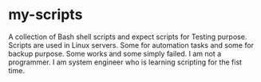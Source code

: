 my-scripts
==========

A collection of Bash shell scripts and expect scripts for Testing purpose. Scripts are used in Linux servers.
Some for automation tasks and some for backup purpose. Some works and some simply failed. I am not a programmer.
I am system engineer who is learning scripting for the fist time. 

